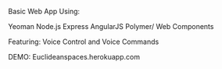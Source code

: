 Basic Web App Using:

Yeoman
Node.js
Express
AngularJS
Polymer/ Web Components


Featuring:
Voice Control and Voice Commands

DEMO: Euclideanspaces.herokuapp.com
